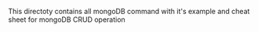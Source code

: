 This directoty contains all mongoDB command with it's example and cheat sheet for mongoDB CRUD operation
